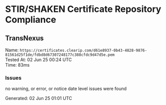 # STIR/SHAKEN Certificate Repository Compliance

## TransNexus

Name: `https://certificates.clearip.com/d61e8937-0b43-4828-9876-81561d25f1de/fdbd8d67307248177c388cfdc9d47d5e.pem`\
Tested At: 02 Jun 25 00:24 UTC\
Time: 83ms

### Issues

no warning, or error, or notice date level issues were found

Generated: 02 Jun 25 01:01 UTC